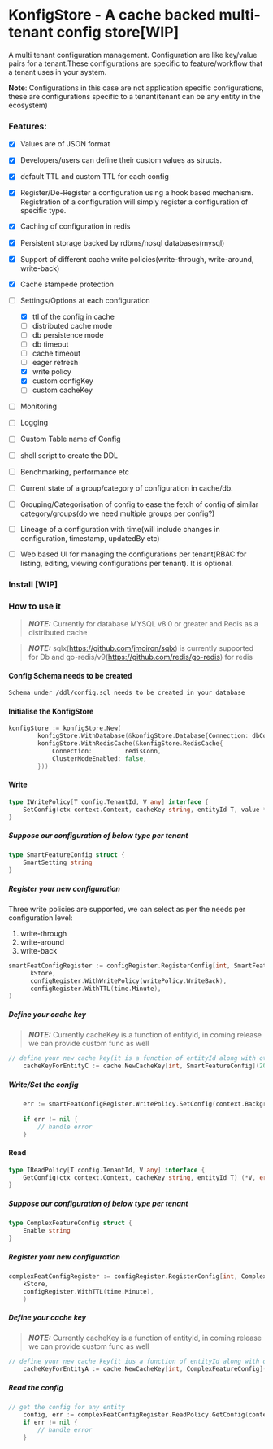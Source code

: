 # KonfigStore - A cache backed multi-tenant config store[WIP]


A multi tenant configuration management. Configuration are like key/value pairs for a tenant.These configurations are specific to feature/workflow that a tenant uses in your system.

**Note**: Configurations in this case are not application specific configurations, these are configurations specific to a tenant(tenant can be any entity in the ecosystem)

### Features:
- [x] Values are of JSON format
- [x] Developers/users can define their custom values as structs.
- [x] default TTL and custom TTL for each config
- [x] Register/De-Register a configuration using a hook based mechanism. Registration of a configuration will simply register a configuration of specific type. 
- [x] Caching of configuration in redis
- [x] Persistent storage backed by rdbms/nosql databases(mysql)
- [x] Support of different cache write policies(write-through, write-around, write-back)
- [x] Cache stampede protection
- [ ] Settings/Options at each configuration
  - [x] ttl of the config in cache
  - [ ] distributed cache mode
  - [ ] db persistence mode
  - [ ] db timeout
  - [ ] cache timeout
  - [ ] eager refresh
  - [x] write policy
  - [x] custom configKey
  - [ ] custom cacheKey
- [ ] Monitoring
- [ ] Logging
- [ ] Custom Table name of Config
- [ ] shell script to create the DDL
- [ ] Benchmarking, performance etc
- [ ] Current state of a group/category of configuration in cache/db.
- [ ] Grouping/Categorisation of config to ease the fetch of config of similar category/groups(do we need multiple groups per config?)
- [ ] Lineage of a configuration with time(will include changes in configuration, timestamp, updatedBy etc)
- [ ] Web based UI for managing the configurations per tenant(RBAC for listing, editing, viewing configurations per tenant). It is optional.


### Install [WIP]


### How to use it

> **_NOTE:_**  Currently for database MYSQL v8.0 or greater and Redis as a distributed cache

> **_NOTE:_**  sqlx(https://github.com/jmoiron/sqlx) is currently supported for Db and go-redis/v9(https://github.com/redis/go-redis) for redis

#### Config Schema needs to be created

```sh
Schema under /ddl/config.sql needs to be created in your database
```

#### Initialise the KonfigStore

```go
konfigStore := konfigStore.New(
		konfigStore.WithDatabase(&konfigStore.Database{Connection: dbConn}),
		konfigStore.WithRedisCache(&konfigStore.RedisCache{
			Connection:         redisConn,
			ClusterModeEnabled: false,
		}))
```

#### Write

```go
type IWritePolicy[T config.TenantId, V any] interface {
	SetConfig(ctx context.Context, cacheKey string, entityId T, value *V) error
}
```
##### Suppose our configuration of below type per tenant

```go
type SmartFeatureConfig struct {
    SmartSetting string
}
```

##### Register your new configuration

Three write policies are supported, we can select as per the needs per configuration level:
1. write-through
2. write-around
3. write-back

```go
smartFeatConfigRegister := configRegister.RegisterConfig[int, SmartFeatureConfig](
      kStore,
      configRegister.WithWritePolicy(writePolicy.WriteBack),
      configRegister.WithTTL(time.Minute),
)
```

##### Define your cache key

> **_NOTE:_**  Currently cacheKey is a function of entityId, in coming release we can provide custom func as well

```go
// define your new cache key(it is a function of entityId along with other options)
    cacheKeyForEntityC := cache.NewCacheKey[int, SmartFeatureConfig](20)

```

##### Write/Set the config

```go
    err := smartFeatConfigRegister.WritePolicy.SetConfig(context.Background(), cacheKeyForEntityC.DefaultValue(), 20, val)
    
    if err != nil {
        // handle error
    }
```



#### Read

```go
type IReadPolicy[T config.TenantId, V any] interface {
	GetConfig(ctx context.Context, cacheKey string, entityId T) (*V, error)
}
```

##### Suppose our configuration of below type per tenant

```go
type ComplexFeatureConfig struct {
	Enable string
}
```

##### Register your new configuration

```go
complexFeatConfigRegister := configRegister.RegisterConfig[int, ComplexFeatureConfig](
	kStore, 
	configRegister.WithTTL(time.Minute), 
	)
```

##### Define your cache key

> **_NOTE:_**  Currently cacheKey is a function of entityId, in coming release we can provide custom func as well

```go
// define your new cache key(it ius a function of entityId along with other options)
	cacheKeyForEntityA := cache.NewCacheKey[int, ComplexFeatureConfig](11)

```

##### Read the config

```go
// get the config for any entity
	config, err := complexFeatConfigRegister.ReadPolicy.GetConfig(context.Background(), cacheKeyForEntityA.DefaultValue(), 11)
	if err != nil {
		// handle error
	}
```

